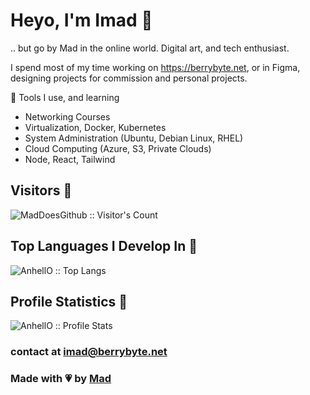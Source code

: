 # Heyo, I'm Imad 🍂
.. but go by Mad in the online world. Digital art, and tech enthusiast.

I spend most of my time working on https://berrybyte.net, or in Figma, designing projects for commission and personal projects.

🍰 Tools I use, and learning
- Networking Courses
- Virtualization, Docker, Kubernetes
- System Administration (Ubuntu, Debian Linux, RHEL)
- Cloud Computing (Azure, S3, Private Clouds)
- Node, React, Tailwind

## Visitors 🍍

<p><img src="https://profile-counter.glitch.me/{MadDoesGithub}/count.svg" alt="MadDoesGithub :: Visitor's Count" /></p>

## Top Languages I Develop In 🍓

<p><img src="https://github-readme-stats.vercel.app/api/top-langs/?username=MadDoesGithub&langs_count=10&theme=dracula&layout=compact" alt="AnhellO :: Top Langs" /></p>

## Profile Statistics 🍒

<p><img src="https://github-readme-stats.vercel.app/api?username=MadDoesGithub&show_icons=true&theme=dracula" alt="AnhellO :: Profile Stats" /></p>

### contact at [imad@berrybyte.net](mailto:imad@berrybyte.net)
### Made with 💗 by [Mad](https://berrybyte.net)
